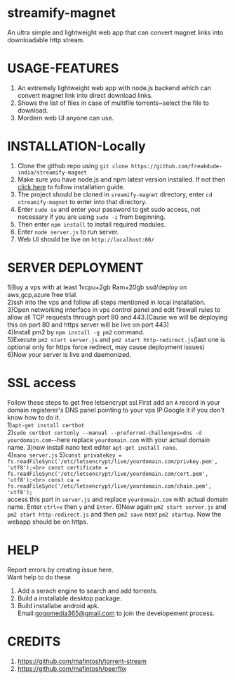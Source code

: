 # streamify-magnet
An ultra simple and lightweight web app that can convert magnet links into downloadable http stream.
# USAGE-FEATURES
1) An extremely lightweight web app with node.js backend which can convert magnet link into direct download links.<br/>
2) Shows the list of files in case of multifile torrents~select the file to download.<br/>
3) Mordern web UI anyone can use.

# INSTALLATION-Locally

1) Clone the github repo using ```git clone https://github.com/freakdude-india/streamify-magnet```
2) Make sure you have node.js and npm latest version installed. If not then <a href="https://www.digitalocean.com/community/tutorials/how-to-install-node-js-on-ubuntu-20-04">click here</a> to follow  installation guide.
3) The project should be cloned in ```sreamify-magnet``` directory, enter ```cd streamify-magnet``` to enter into that directory.
4) Enter ```sudo su``` and enter your password to get sudo  access, not necessary  if you are using ```sudo -i``` from beginning.
5) Then enter ```npm install``` to install required modules.
6) Enter ```node server.js``` to run server.
7) Web UI should be live on ```http://localhost:80/```

# SERVER DEPLOYMENT
1)Buy a vps with at least 1vcpu+2gb Ram+20gb ssd/deploy on aws,gcp,azure free trial.<br>
2)ssh into the vps and follow all steps mentioned in local installation.<br>
3)Open networking interface in vps control panel and edit firewall rules to allow all TCP requests through port 80 and 443.(Cause we will be deploying this on port 80 and https server will be live on port 443)<br>
4)Install pm2 by `npm install -g pm2` command.<br>
5)Execute `pm2 start server.js` and `pm2 start http-redirect.js`(last one is optional only for https force redirect, may cause deployment issues)<br>
6)Now your server is live and daemonized.<br>

# <b>SSL access</b>
Follow these steps to get free letsencrypt ssl.First add an `A` record in your domain registerer's DNS panel pointing to your vps IP.Google it if you don't know how to do it.<br>
1)`apt-get install certbot`<br>
2)`sudo certbot certonly --manual --preferred-challenges=dns -d yourdomain.com`--here replace `yourdomain.com` with your actual domain name.
3)now install nano text editor `apt-get install nano`.<br>
4)`nano server.js`
5)`const privateKey = fs.readFileSync('/etc/letsencrypt/live/yourdomain.com/privkey.pem', 'utf8');<br>
const certificate = fs.readFileSync('/etc/letsencrypt/live/yourdomain.com/cert.pem', 'utf8');<br>
const ca = fs.readFileSync('/etc/letsencrypt/live/yourdomain.com/chain.pem', 'utf8');`<br>
access this part in `server.js` and replace `yourdomain.com` with actual domain name. Enter `ctrl+x` then `y` and `Enter`.
6)Now again `pm2 start server.js` and `pm2 start http-redirect.js` and then `pm2 save` next `pm2 startup`.
Now the webapp should be on https.


# HELP
Report errors by creating issue here.<br/>
Want help to do these
1) Add a serach engine to search and add torrents.
2) Build a installable desktop package.
3) Build installabe android apk.<br/>
Email:gogomedia365@gmail.com to join the developement process.

# CREDITS
1) https://github.com/mafintosh/torrent-stream
2) https://github.com/mafintosh/peerflix





